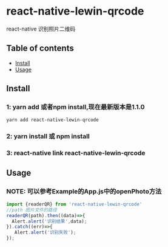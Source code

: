 # react-native-lewin-qrcode
react-native 识别照片二维码

## Table of contents
- [Install](#install)
- [Usage](#usage)

## Install
### 1: yarn add 或者npm install,现在最新版本是1.1.0
`yarn add react-native-lewin-qrcode  `
### 2: yarn install 或 npm install
### 3: react-native link react-native-lewin-qrcode

## Usage
### NOTE: 可以参考Example的App.js中的openPhoto方法

```javascript
import {readerQR} from 'react-native-lewin-qrcode'
//path 图片文件的路径
readerQR(path).then((data)=>{
  Alert.alert('识别结果',data);
}).catch((err)=>{
   Alert.alert('识别失败');
});
```
